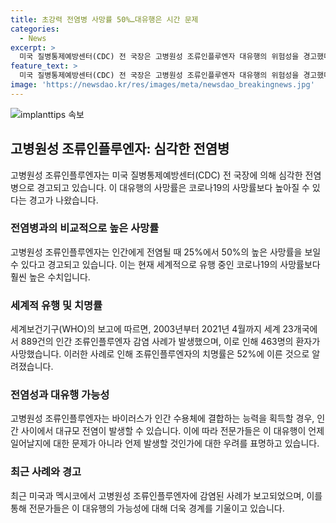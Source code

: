 ```yaml
---
title: 초강력 전염병 사망률 50%…대유행은 시간 문제
categories:
  - News
excerpt: >
  미국 질병통제예방센터(CDC) 전 국장은 고병원성 조류인플루엔자 대유행의 위험성을 경고했다. 조류인플루엔자의 사망률은 25~50%로, 코로나19보다 높다고 밝혔으며 세계보건기구(WHO)는 889건의 감염 중 463명이 사망했고 치명률은 52%라고 전했다. 레드필드 전 국장은 조류인플루엔자가 사람에게 전염되면 대유행이 일어날 것으로 언급하며 이에 대한 경고를 제기했다.
feature_text: >
  미국 질병통제예방센터(CDC) 전 국장은 고병원성 조류인플루엔자 대유행의 위험성을 경고했다. 조류인플루엔자의 사망률은 25~50%로, 코로나19보다 높다고 밝혔으며 세계보건기구(WHO)는 889건의 감염 중 463명이 사망했고 치명률은 52%라고 전했다. 레드필드 전 국장은 조류인플루엔자가 사람에게 전염되면 대유행이 일어날 것으로 언급하며 이에 대한 경고를 제기했다.
image: 'https://newsdao.kr/res/images/meta/newsdao_breakingnews.jpg'
---
```


<p><img src="https://newsdao.kr/res/images/meta/newsdao_breakingnews.jpg" alt="implanttips 속보" /></p>

<h2 data-ke-size="size26">고병원성 조류인플루엔자: 심각한 전염병</h2>

<p data-ke-size="size16">고병원성 조류인플루엔자는 미국 질병통제예방센터(CDC) 전 국장에 의해 심각한 전염병으로 경고되고 있습니다. 이 대유행의 사망률은 코로나19의 사망률보다 높아질 수 있다는 경고가 나왔습니다.</p>

<h3 data-ke-size="size24">전염병과의 비교적으로 높은 사망률</h3>

<p data-ke-size="size16">고병원성 조류인플루엔자는 인간에게 전염될 때 25%에서 50%의 높은 사망률을 보일 수 있다고 경고되고 있습니다. 이는 현재 세계적으로 유행 중인 코로나19의 사망률보다 훨씬 높은 수치입니다.</p>

<h3 data-ke-size="size24">세계적 유행 및 치명률</h3>

<p data-ke-size="size16">세계보건기구(WHO)의 보고에 따르면, 2003년부터 2021년 4월까지 세계 23개국에서 889건의 인간 조류인플루엔자 감염 사례가 발생했으며, 이로 인해 463명의 환자가 사망했습니다. 이러한 사례로 인해 조류인플루엔자의 치명률은 52%에 이른 것으로 알려졌습니다.</p>

<h3 data-ke-size="size24">전염성과 대유행 가능성</h3>

<p data-ke-size="size16">고병원성 조류인플루엔자는 바이러스가 인간 수용체에 결합하는 능력을 획득할 경우, 인간 사이에서 대규모 전염이 발생할 수 있습니다. 이에 따라 전문가들은 이 대유행이 언제 일어날지에 대한 문제가 아니라 언제 발생할 것인가에 대한 우려를 표명하고 있습니다.</p>

<h3 data-ke-size="size24">최근 사례와 경고</h3>

<p data-ke-size="size16">최근 미국과 멕시코에서 고병원성 조류인플루엔자에 감염된 사례가 보고되었으며, 이를 통해 전문가들은 이 대유행의 가능성에 대해 더욱 경계를 기울이고 있습니다.</p>

